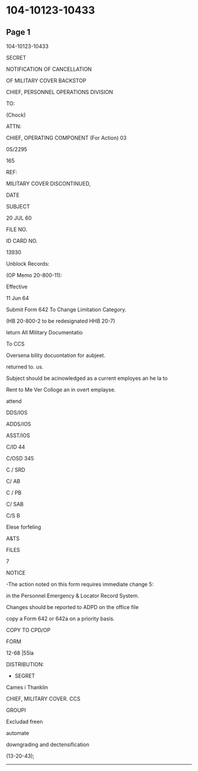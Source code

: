 # 104-10123-10433

## Page 1

104-10123-10433

SECRET

NOTIFICATION OF CANCELLATION

OF MILITARY COVER BACKSTOP

CHIEF, PERSONNEL OPERATIONS DIVISION

TO:

(Chock)

ATTN:

CHIEF, OPERATING COMPONENT (For Action) 03

0S/2295

165

REF:

MILITARY COVER DISCONTINUED,

DATE

SUBJECT

20 JUL 60

FILE NO.

ID CARD NO.

13930

Unblock Records:

(OP Memo 20-800-11):

Effective

11 Jun 64

Submit Form 642 To Change Limitation Category.

(HB 20-800-2 to be redesignated HHB 20-7)

leturn All Military Documentatio

To CCS

Oversena bility docuontation for aubjeet.

returned to. us.

Subject should be acinowledged as a current employes an he la to

Rent to Me Ver Colloge an in overt emplayse.

attend

DDS/IOS

ADDS/IOS

ASST/IOS

C/ID 44

C/OSD 345

C / SRD

C/ AB

C / PB

C/ SAB

C/S B

Elese forfeling

A&TS

FILES

7

NOTICE

-The action noted on this form requires immediate change 5:

in the Personnel Emergency & Locator Record System.

Changes should be reported to ADPD on the office file

copy a Form 642 or 642a on a priority basis.

COPY TO CPD/OP

FORM

12-68 |55la

DISTRIBUTION:

- SEGRET

Cames i Thanklin

CHIEF, MILITARY COVER. CCS

GROUPI

Excludad freen

automate

downgrading and dectensification

(13-20-43);

---

